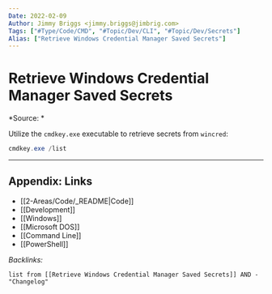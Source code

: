 ```yaml
---
Date: 2022-02-09
Author: Jimmy Briggs <jimmy.briggs@jimbrig.com>
Tags: ["#Type/Code/CMD", "#Topic/Dev/CLI", "#Topic/Dev/Secrets"]
Alias: ["Retrieve Windows Credential Manager Saved Secrets"]
---
```


# Retrieve Windows Credential Manager Saved Secrets

*Source: *

Utilize the `cmdkey.exe` executable to retrieve secrets from `wincred`:

```powershell
cmdkey.exe /list
```

***

## Appendix: Links

- [[2-Areas/Code/_README|Code]]
- [[Development]]
- [[Windows]]
- [[Microsoft DOS]]
- [[Command Line]]
- [[PowerShell]]

*Backlinks:*

```dataview
list from [[Retrieve Windows Credential Manager Saved Secrets]] AND -"Changelog"
```
